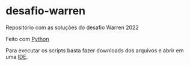 # desafio-warren
Repositório com as soluções do desafio Warren 2022 


Feito com [Python](https://www.python.org/ 'Python')

Para executar os scripts basta fazer downloads dos arquivos e abrir em uma [IDE](https://code.visualstudio.com/ 'vscode').
